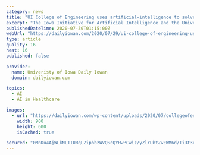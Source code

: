 ```yaml
---
category: news
title: "UI College of Engineering uses artificial-intelligence to solve problems across campus"
excerpt: "The Iowa Initiative for Artificial Intelligence and the University of Iowa College of Engineering are using artificial intelligence (AI) technology to solve problems in various fields, including education,"
publishedDateTime: 2020-07-30T01:15:00Z
webUrl: "https://dailyiowan.com/2020/07/29/ui-college-of-engineering-uses-artificial-intelligence-to-solve-problems-across-campus/"
type: article
quality: 16
heat: 16
published: false

provider:
  name: Univeristy of Iowa Daily Iowan
  domain: dailyiowan.com

topics:
  - AI
  - AI in Healthcare

images:
  - url: "https://dailyiowan.com/wp-content/uploads/2020/07/collegeofengineering-900x600.jpg"
    width: 900
    height: 600
    isCached: true

secured: "0MnDu4AjWLkNLTIURqLZiphbzWVQScQYHwPCwiz/yZlYUbtZvEWM6d/Ti3t3rPrXJ3IaNEXhdogKJgZ/TrMBfkrpR6ktBiLJsVsIypFJrSBAeagIfHIUbkoXItTUs9aee818ooW7EjTeA6Yv0rpI9AM345pqzzNbHkItcb5TDwzH1rBx0az2mIWWvn/4DyrcBVZ4KfBzb3tJnutQJR4ZNi5xRw9Xtn0L+peLsaBCuXQMeJzwk6n/LeGDpX022JTj2sVrg4Yj1EGAMP0zd5BtMxBhJY2lxrOx0nFv0G7t4u3Uc0u/F2XmqQxnRFPgkVBoh3hKt0wGmO5Ot/W1MKx/Sw==;o6KPdVhbCKxdZ1U1woMDpA=="
---
```


